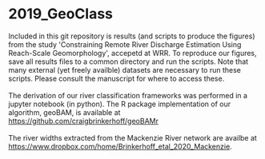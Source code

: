 # 2019_GeoClass
Included in this git repository is results (and scripts to produce the figures) from the study 'Constraining Remote River Discharge Estimation Using Reach-Scale Geomorphology', accepetd at WRR. To reproduce our figures, save all results files to a common directory and run the scripts. Note that many external (yet freely availble) datasets are necessary to run these scripts. Please consult the manuscript for where to access these.
<br><br>
The derivation of our river classification frameworks was performed in a jupyter notebook (in python). The R package implementation of our algorithm, geoBAM, is available at https://github.com/craigbrinkerhoff/geoBAMr
<br><br>
The river widths extracted from the Mackenzie River network are availbe at https://www.dropbox.com/home/Brinkerhoff_etal_2020_Mackenzie.
